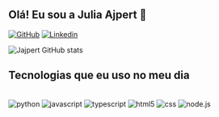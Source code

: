 ## Olá! Eu sou a Julia Ajpert 🤙

[![GitHub](https://img.shields.io/badge/GitHub-100000?style=for-the-badge&logo=github&logoColor=white)](https://github.com/jajpert) [![Linkedin](https://img.shields.io/badge/LinkedIn-0077B5?style=for-the-badge&logo=linkedin&logoColor=white)]([linkedin.com/in/jajpert/](https://www.linkedin.com/in/jajpert/))

![Jajpert GitHub stats](https://github-readme-stats.vercel.app/api?username=jajpert&show_icons=true&theme=aura_dark)

## Tecnologias que eu uso no meu dia
<div style="display: inline_block"><br/>
  <img align="center" alt="python" src="https://img.shields.io/badge/Python-3776AB?style=for-the-badge&logo=python&logoColor=white">
  <img align="center" alt="javascript" src="https://img.shields.io/badge/JavaScript-F7DF1E?style=for-the-badge&logo=javascript&logoColor=black">
  <img align="center" alt="typescript" src="https://img.shields.io/badge/TypeScript-007ACC?style=for-the-badge&logo=typescript&logoColor=white">
  <img align="center" alt="html5" src="https://img.shields.io/badge/HTML5-E34F26?style=for-the-badge&logo=html5&logoColor=white">
  <img align="center" alt="css" src="https://img.shields.io/badge/CSS3-1572B6?style=for-the-badge&logo=css3&logoColor=white">
  <img align="center" alt="node.js" src="https://img.shields.io/badge/Node.js-43853D?style=for-the-badge&logo=node.js&logoColor=white">
</div><br/>
